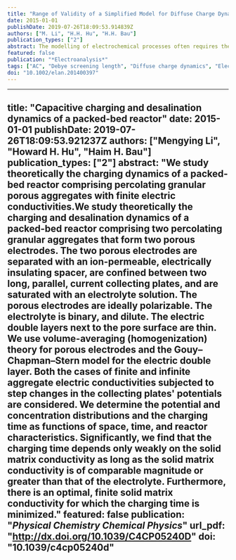 ```yaml
---
title: "Range of Validity of a Simplified Model for Diffuse Charge Dynamics"
date: 2015-01-01
publishDate: 2019-07-26T18:09:53.914839Z
authors: ["M. Li", "H.H. Hu", "H.H. Bau"]
publication_types: ["2"]
abstract: The modelling of electrochemical processes often requires the solution of the Poisson-Nernst-Planck (PNP) equations. In complex geometries, such as porous electrodes, that is challenging due to the presence of disparate length scales, ranging from the Debye screening length (∼nm) to the device length scale (∼cm). To overcome this difficulty, one often assumes that the electric double layer (EDL) is at quasi-equilibrium to construct a simplified model that accounts for ion diffusion in the electro-neutral bulk of the electrolyte while replacing the EDLs with appropriate boundary conditions. Various researchers have demonstrated that such an approach is valid in the asymptotic limit of a thin EDL and moderate electrode potentials. In this note, we explore the range of validity of this approximation by considering a one-dimensional electrolytic cell with blocking electrodes subjected to a step change and time-periodic alternations in the electrodes' potentials by calculating the errors associated with the approximate approach as functions of the EDL thickness and electric field frequency and intensity. Additionally, we delineate numerical instabilities associated with the numerical solutions of the bulk equations with the nonlinear boundary condition peculiar to this problem."
featured: false
publication: "*Electroanalysis*"
tags: ["AC", "Debye screening length", "Diffuse charge dynamics", "Electric double layer", "Electric field", "Step change"]
doi: "10.1002/elan.201400397"
---
```

---
title: "Capacitive charging and desalination dynamics of a packed-bed reactor"
date: 2015-01-01
publishDate: 2019-07-26T18:09:53.921237Z
authors: ["Mengying Li", "Howard H. Hu", "Haim H. Bau"]
publication_types: ["2"]
abstract: "We study theoretically the charging dynamics of a packed-bed reactor comprising percolating granular porous aggregates with finite electric conductivities.We study theoretically the charging and desalination dynamics of a packed-bed reactor comprising two percolating granular aggregates that form two porous electrodes. The two porous electrodes are separated with an ion-permeable, electrically insulating spacer, are confined between two long, parallel, current collecting plates, and are saturated with an electrolyte solution. The porous electrodes are ideally polarizable. The electrolyte is binary, and dilute. The electric double layers next to the pore surface are thin. We use volume-averaging (homogenization) theory for porous electrodes and the Gouy–Chapman–Stern model for the electric double layer. Both the cases of finite and infinite aggregate electric conductivities subjected to step changes in the collecting plates' potentials are considered. We determine the potential and concentration distributions and the charging time as functions of space, time, and reactor characteristics. Significantly, we find that the charging time depends only weakly on the solid matrix conductivity as long as the solid matrix conductivity is of comparable magnitude or greater than that of the electrolyte. Furthermore, there is an optimal, finite solid matrix conductivity for which the charging time is minimized."
featured: false
publication: "*Physical Chemistry Chemical Physics*"
url_pdf: "http://dx.doi.org/10.1039/C4CP05240D"
doi: "10.1039/c4cp05240d"
---


